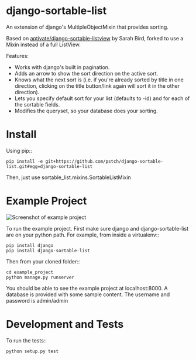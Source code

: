 django-sortable-list
========================
An extension of django's MultipleObjectMixin that provides sorting.

Based on [aptivate/django-sortable-listview](https://github.com/aptivate/django-sortable-listview) by Sarah Bird, forked to use a Mixin instead of a full ListView.

Features:
- Works with django's built in pagination.
- Adds an arrow to show the sort direction on the active sort.
- Knows what the next sort is (i.e. if you're already sorted by title in one direction, clicking on the title button/link again will sort it in the other direction).
- Lets you specify default sort for your list (defaults to -id) and for each of the sortable fields.
- Modifies the queryset, so your database does your sorting.

Install
=======
Using pip::

    pip install -e git+https://github.com/pstch/django-sortable-list.git#egg=django-sortable-list

Then, just use sortable_list.mixins.SortableListMixin

Example Project
===============
![Screenshot of example project](/example_project/screenshot.png)

To run the example project. First make sure django and django-sortable-list are on your python path. For example, from inside a virtualenv::

    pip install django
    pip install django-sortable-list

Then from your cloned folder::

    cd example_project
    python manage.py runserver

You should be able to see the example project at localhost:8000. A database is provided with some sample content. The username and password is admin/admin

Development and Tests
=====================

To run the tests::

    python setup.py test
